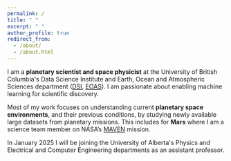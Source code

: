 ```yaml
---
permalink: /
title: " "
excerpt: " "
author_profile: true
redirect_from: 
  - /about/
  - /about.html
---
```


I am a **planetary scientist and space physicist** at the University of British Columbia's Data Science Institute and Earth, Ocean and Atmospheric Sciences department ([DSI](https://dsi.ubc.ca/), [EOAS](https://www.eoas.ubc.ca/)). I am passionate about enabling machine learning for scientific discovery.  

Most of my work focuses on understanding current **planetary space environments**, and their previous conditions, by studying newly available large datasets from planetary missions. This includes for **Mars** where I am a science team member on NASA’s [MAVEN](https://science.nasa.gov/mission/maven/) mission. 

In January 2025 I will be joining the University of Alberta's Physics and Electrical and Computer Engineering departments as an assistant professor.

<!--I was formerly at the University of California Berkeley's Space Sciences Lab ([SSL](https://www.ssl.berkeley.edu/)) supported by the MAVEN mission and a new NASA program in interdiscplinary AI applications. My [PhD thesis](https://deepblue.lib.umich.edu/handle/2027.42/155251) focused on developing **interpretable methods** for machine learning in planetary science with applications to plasma transport around **Saturn** and was supported by an NSF Graduate Research Fellowship and a NASA Earth and Space Sciences Fellowship. 

I am interested in supporting the use of machine learning methods for science and developing educational resources in these practices. These efforts have included co-creating the Machine Learning for Planetary Space Physics [seminar series](https://ml4psp.github.io/), leading a community generated white [paper](https://baas.aas.org/pub/2021n4i128/release/1) for **incorporating machine learning in planetary science for the next decade** of missions, and serving on the Planetary Data Ecosystem [Independent Review Board]([https://www.nasa.gov/feature/nasa-establishes-board-to-review-planetary-data-ecosystem/) Subcommittee on Mining and Automation. Additionally, I have co-developed a **geoscience visualization and statistics** [course](https://github.com/abbyazari/data_vis_statistics_geosciences) for physical science students new to computer programming which received an [award](https://crlte.engin.umich.edu/towner-prize-winners/abigail-azari/) from the University of Michigan for outstanding instruction.-->













